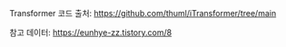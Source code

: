 Transformer 코드 출처: 
https://github.com/thuml/iTransformer/tree/main

참고 데이터:
https://eunhye-zz.tistory.com/8
